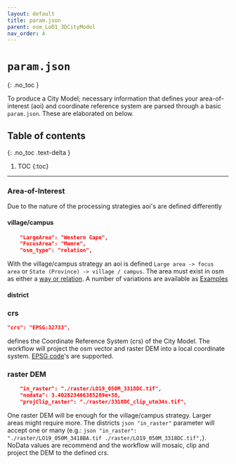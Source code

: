 ```yaml
---
layout: default
title: param.json
parent: osm_LoD1_3DCityModel
nav_order: 4
---
```


# `param.json`
{: .no_toc }

To produce a City Model; necessary information that defines your area-of-interest (aoi) and coordinate reference system are parsed through a basic `param.json`. These are elaborated on below.

## Table of contents
{: .no_toc .text-delta }

1. TOC
{:toc}

---

### Area-of-Interest

Due to the nature of the processing strategies aoi's are defined differently

#### village/campus
```json
    "LargeArea": "Western Cape",
    "FocusArea": "Mamre",
    "osm_type": "relation",
 ```
With the village/campus strategy an aoi is defined `Large area -> focus area` or `State (Province) -> village / campus`. The area must exist in osm as either a [way or relation](https://wiki.openstreetmap.org/wiki/Elements). A number of variations are available as [Examples](https://adriankriger.github.io/osm_LoD1_3DCityModel/docs/docs/examples)

#### district

### crs

```json
"crs": "EPSG:32733",
``` 
defines the 
Coordinate Reference System (crs) of the City Model. The workflow will project the osm vector and raster DEM into a local coordinate system. [EPSG code](https://en.wikipedia.org/wiki/EPSG_Geodetic_Parameter_Dataset)'s are supported.

### raster DEM
```json
    "in_raster": "./raster/LO19_050M_3318DC.tif",
    "nodata": 3.402823466385289e+38,
    "projClip_raster": "./raster/3318DC_clip_utm34s.tif",
```
One raster DEM will be enough for the village/campus strategy. Larger areas might require more. The districts ```json "in_raster"``` parameter will accept one or many (e.g.: ```json "in_raster": "./raster/LO19_050M_3418BA.tif ./raster/LO19_050M_3318DC.tif",```). NoData values are recommend and the workflow will mosaic, clip and project the DEM to the defined crs.


